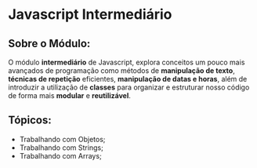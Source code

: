 # Javascript Intermediário

## Sobre o Módulo:

O módulo **intermediário** de Javascript, explora conceitos um pouco mais avançados de programação como métodos de **manipulação de texto**, **técnicas de repetição** eficientes, **manipulação de datas e horas**, além de introduzir a utilização de **classes** para organizar e estruturar nosso código de forma mais **modular** e **reutilizável**.

## Tópicos:

- Trabalhando com Objetos;
- Trabalhando com Strings;
- Trabalhando com Arrays;

